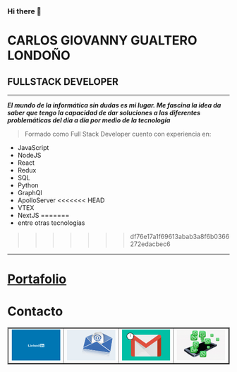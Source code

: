 ### Hi there 👋

<!--
**CarlosGiovannyG/CarlosGiovannyG** is a ✨ _special_ ✨ repository because its `README.md` (this file) appears on your GitHub profile.

Here are some ideas to get you started:

- 🔭 I’m currently working on ...
- 🌱 I’m currently learning ...
- 👯 I’m looking to collaborate on ...
- 🤔 I’m looking for help with ...
- 💬 Ask me about ...
- 📫 How to reach me: ...
- ⚡ Fun fact: ... -->

# CARLOS GIOVANNY GUALTERO LONDOÑO

## FULLSTACK DEVELOPER

---

**_El mundo de la informática sin dudas es mi lugar. Me fascina la idea da saber que tengo la capacidad de dar soluciones a las diferentes problemáticas del día a día por medio de la tecnología_**

> Formado como Full Stack Developer cuento con experiencia en:

- JavaScript
- NodeJS
- React
- Redux
- SQL
- Python
- GraphQl
- ApolloServer
<<<<<<< HEAD
- VTEX
- NextJS
=======
- entre otras tecnologías
>>>>>>> df76e17a1f69613abab3a8f6b0366272edacbec6


___

# [Portafolio](https://portfolio-giovanny-gualtero.vercel.app/ "Visita mi portafolio")


# Contacto

<table border="2">
  <tr> 
    <td><a href="https://www.linkedin.com/in/carlos-gualtero/" target="_blank"> <img src="Images/linkedin.gif" alt="Linhedin" width="150" height="70"/> </a></td>
  <td><a href="mailto:cggualtero@hotmail.com" target="_blank"> <img src="Images/email.gif" alt="Correo"width="150" height=70"/> </a></td>	   
  <td><a href="mailto:cgig82@gmail.com" target="_blank"> <img src="Images/gmail.gif" alt="Correo" width="150" height="70"/> </a></td>	   
  <td><a href="https://api.whatsapp.com/send?phone=573043912387&text=Hola, Quiero Contactarme contigo!"><img src="Images/whatsapp.gif" alt="Correo"width="150" height="70"/></a>
  	</td>	   
  </tr>  
</table>
